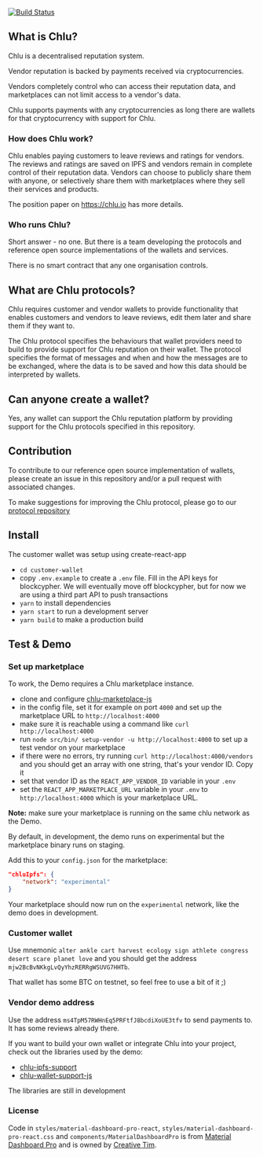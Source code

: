 
[![Build Status](https://travis-ci.org/ChluNetwork/chlu-demo.svg?branch=master)](https://travis-ci.org/ChluNetwork/chlu-demo.svg?branch=master)

## What is Chlu?

Chlu is a decentralised reputation system.

Vendor reputation is backed by payments received via cryptocurrencies.

Vendors completely control who can access their reputation data, and
marketplaces can not limit access to a vendor's data.

Chlu supports payments with any cryptocurrencies as long there are
wallets for that cryptocurrency with support for Chlu.

### How does Chlu work?

Chlu enables paying customers to leave reviews and ratings for
vendors. The reviews and ratings are saved on IPFS and vendors remain
in complete control of their reputation data. Vendors can choose to
publicly share them with anyone, or selectively share them with
marketplaces where they sell their services and products.

The position paper on https://chlu.io has more details.

### Who runs Chlu?

Short answer - no one. But there is a team developing the protocols
and reference open source implementations of the wallets and services.

There is no smart contract that any one organisation controls.

## What are Chlu protocols?

Chlu requires customer and vendor wallets to provide functionality
that enables customers and vendors to leave reviews, edit them later
and share them if they want to.

The Chlu protocol specifies the behaviours that wallet providers need
to build to provide support for Chlu reputation on their wallet. The
protocol specifies the format of messages and when and how the
messages are to be exchanged, where the data is to be saved and how
this data should be interpreted by wallets.

## Can anyone create a wallet?

Yes, any wallet can support the Chlu reputation platform by providing
support for the Chlu protocols specified in this repository.

## Contribution

To contribute to our reference open source implementation of wallets,
please create an issue in this repository and/or a pull request with
associated changes.

To make suggestions for improving the Chlu protocol, please go to our
[protocol repository](https://github.com/ChluNetwork/chlu-protocol)

## Install

The customer wallet was setup using create-react-app

- `cd customer-wallet`
- copy `.env.example` to create a `.env` file. Fill in the API keys for blockcypher. We will eventually move off blockcypher, but for now we are using a third part API to push transactions
- `yarn` to install dependencies
- `yarn start` to run a development server
- `yarn build` to make a production build

## Test & Demo

### Set up marketplace

To work, the Demo requires a Chlu marketplace instance.

- clone and configure [chlu-marketplace-js](https://github.com/ChluNetwork/chlu-marketplace-js)
- in the config file, set it for example on port `4000` and set up the marketplace URL to `http://localhost:4000`
- make sure it is reachable using a command like `curl http://localhost:4000`
- run `node src/bin/ setup-vendor -u http://localhost:4000` to set up a test vendor on your marketplace
- if there were no errors, try running `curl http://localhost:4000/vendors` and you should get an array with one string, that's your vendor ID. Copy it
- set that vendor ID as the `REACT_APP_VENDOR_ID` variable in your `.env`
- set the `REACT_APP_MARKETPLACE_URL` variable in your `.env` to `http://localhost:4000` which is your marketplace URL.

__Note:__ make sure your marketplace is running on the same chlu network as the Demo.

By default, in development, the demo runs on experimental but the marketplace binary runs on staging.

Add this to your `config.json` for the marketplace:

```json
"chluIpfs": {
    "network": "experimental"
}
```

Your marketplace should now run on the `experimental` network, like the demo does in development.

### Customer wallet

Use mnemonic `alter ankle cart harvest ecology sign athlete congress desert scare planet love` and you should get the address
`mjw2BcBvNKkgLvQyYhzRERRgWSUVG7HHTb`.

That wallet has some BTC on testnet, so feel free to use a bit of it ;)

### Vendor demo address

Use the address `ms4TpM57RWHnEq5PRFtfJ8bcdiXoUE3tfv` to send payments to. It has some reviews already there.

If you want to build your own wallet or integrate Chlu into your
project, check out the libraries used by the demo:

- [chlu-ipfs-support](https://github.com/ChluNetwork/chlu-ipfs-support)
- [chlu-wallet-support-js](https://github.com/ChluNetwork/chlu-wallet-support-js)

The libraries are still in development

### License

Code in `styles/material-dashboard-pro-react`, `styles/material-dashboard-pro-react.css` and `components/MaterialDashboardPro`
is from [Material Dashboard Pro](https://www.creative-tim.com/product/material-dashboard-pro) and is owned by [Creative Tim](https://www.creative-tim.com).